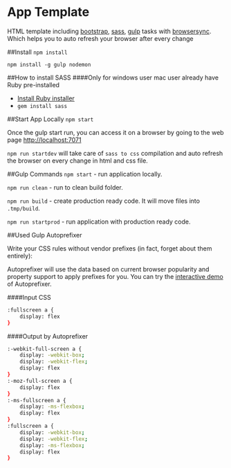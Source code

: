 # App Template
HTML template including [bootstrap](http://getbootstrap.com/), [sass](http://sass-lang.com/guide), [gulp](http://gulpjs.com/) tasks with [browsersync](http://www.browsersync.io/). Which helps you to auto refresh your browser after every change

##Install
`npm install`

`npm install -g gulp nodemon`

##How to install SASS
####Only for windows user mac user already have Ruby pre-installed
- [Install Ruby installer](http://rubyinstaller.org/)
- `gem install sass`


##Start App Locally
`npm start`

Once the gulp start run, you can access it on a browser by going to the web page [http://localhost:7071](http://localhost:7071)

`npm run startdev` will take care of `sass to css` compilation and auto refresh the browser on every change in html and css file.


##Gulp Commands
`npm start` - run application locally.

`npm run clean` - run to clean build folder.

`npm run build` - create production ready code. It will move files into `.tmp/build`.

`npm run startprod` - run application with production ready code.


##Used Gulp Autoprefixer

Write your CSS rules without vendor prefixes (in fact, forget about them entirely):

Autoprefixer will use the data based on current browser popularity and property support to apply prefixes for you. You can try the [interactive demo](http://autoprefixer.github.io/) of Autoprefixer.

####Input CSS

```sh
:fullscreen a {
    display: flex
}
```

####Output by Autoprefixer

```sh
:-webkit-full-screen a {
    display: -webkit-box;
    display: -webkit-flex;
    display: flex
}
:-moz-full-screen a {
    display: flex
}
:-ms-fullscreen a {
    display: -ms-flexbox;
    display: flex
}
:fullscreen a {
    display: -webkit-box;
    display: -webkit-flex;
    display: -ms-flexbox;
    display: flex
}
```